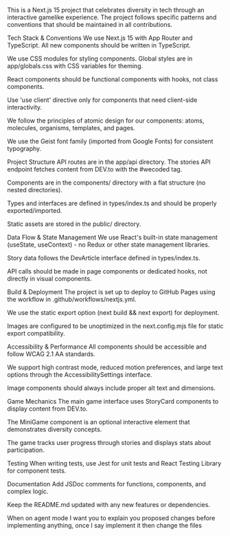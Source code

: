 This is a Next.js 15 project that celebrates diversity in tech through an interactive gamelike experience. The project follows specific patterns and conventions that should be maintained in all contributions.

Tech Stack & Conventions
We use Next.js 15 with App Router and TypeScript. All new components should be written in TypeScript.

We use CSS modules for styling components. Global styles are in app/globals.css with CSS variables for theming.

React components should be functional components with hooks, not class components.

Use 'use client' directive only for components that need client-side interactivity.

We follow the principles of atomic design for our components: atoms, molecules, organisms, templates, and pages.

We use the Geist font family (imported from Google Fonts) for consistent typography.

Project Structure
API routes are in the app/api directory. The stories API endpoint fetches content from DEV.to with the #wecoded tag.

Components are in the components/ directory with a flat structure (no nested directories).

Types and interfaces are defined in types/index.ts and should be properly exported/imported.

Static assets are stored in the public/ directory.

Data Flow & State Management
We use React's built-in state management (useState, useContext) - no Redux or other state management libraries.

Story data follows the DevArticle interface defined in types/index.ts.

API calls should be made in page components or dedicated hooks, not directly in visual components.

Build & Deployment
The project is set up to deploy to GitHub Pages using the workflow in .github/workflows/nextjs.yml.

We use the static export option (next build && next export) for deployment.

Images are configured to be unoptimized in the next.config.mjs file for static export compatibility.

Accessibility & Performance
All components should be accessible and follow WCAG 2.1 AA standards.

We support high contrast mode, reduced motion preferences, and large text options through the AccessibilitySettings interface.

Image components should always include proper alt text and dimensions.

Game Mechanics
The main game interface uses StoryCard components to display content from DEV.to.

The MiniGame component is an optional interactive element that demonstrates diversity concepts.

The game tracks user progress through stories and displays stats about participation.

Testing
When writing tests, use Jest for unit tests and React Testing Library for component tests.

Documentation
Add JSDoc comments for functions, components, and complex logic.

Keep the README.md updated with any new features or dependencies.

When on agent mode I want you to explain you proposed changes before implementing anything, once I say implement it then change the files